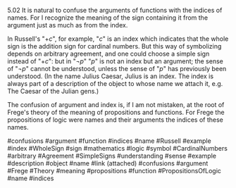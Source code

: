 5.02 It is natural to confuse the arguments of functions with the indices of names. For I recognize the meaning of the sign containing it from the argument just as much as from the index.

In Russell's "$+c$", for example, "$c$" is an index which indicates that the whole sign is the addition sign for cardinal numbers. But this way of symbolizing depends on arbitrary agreement, and one could choose a simple sign instead of "$+c$": but in "$¬ p$" "$p$" is not an index but an argument; the sense of "$¬ p$" cannot be understood, unless the sense of "$p$" has previously been understood. (In the name Julius Caesar, Julius is an index. The index is always part of a description of the object to whose name we attach it, e.g. The Caesar of the Julian gens.)

The confusion of argument and index is, if I am not mistaken, at the root of Frege's theory of the meaning of propositions and functions. For Frege the propositions of logic were names and their arguments the indices of these names.

#confusions #argument #function #indices #name #Russell #example #index #WholeSign #sign #mathematics #logic #symbol #CardinalNumbers #arbitrary #Agreement #SimpleSigns #understanding #sense #example #description #object #name #link (attached) #confusions #argument #Frege #Theory #meaning #propositions #function #PropositionsOfLogic #name #indices 